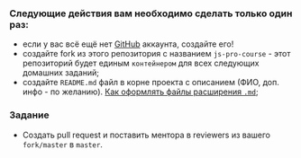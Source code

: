 ### Следующие действия вам необходимо сделать только один раз:

- если у вас всё ещё нет [GitHub](https://github.com/) аккаунта, создайте его!
- создайте fork из этого репозитория с названием `js-pro-course` - этот репозиторий будет единым `контейнером` для всех следующих домашних заданий;
- создайте `README.md` файл в корне проекта с описанием (ФИО, доп. инфо - по желанию). [Как оформлять файлы расширения `.md`](https://guides.github.com/features/mastering-markdown/);

### Задание
- Создать pull request и поставить ментора в reviewers из вашего `fork/master` в `master`.

